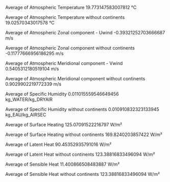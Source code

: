 Average of Atmospheric Temperature
19.773147583007812 °C

Average of Atmospheric Temperature without continents
19.02570343017578 °C

Average of Atmospheric Zonal component - Uwind
-0.39321252703666687 m/s

Average of Atmospheric Zonal component without continents
-0.11777666956186295 m/s

Average of Atmospheric Meridional component - Vwind
0.5405312180519104 m/s

Average of Atmospheric Meridional component without continents
0.9029902219772339 m/s

Average of Specific Humidity
0.011015559546649456 kg_WATER/kg_DRYAIR

Average of Specific Humidity without continents
0.010910832323133945 kg_EAU/kg_AIRSEC

Average of Surface Heating
125.07091522216797 W/m²

Average of Surface Heating without continents
169.8240203857422 W/m²

Average of Latent Heat 
90.45352935791016 W/m²

Average of Latent Heat without continents
123.38816833496094 W/m²

Average of Sensible Heat
11.400866508483887 W/m²

Average of Sensible Heat without continents
123.38816833496094 W/m²
